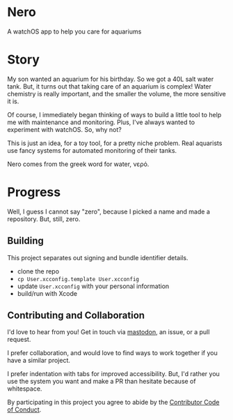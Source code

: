 # Nero
A watchOS app to help you care for aquariums

# Story

My son wanted an aquarium for his birthday. So we got a 40L salt water tank. But, it turns out that taking care of an aquarium is complex! Water chemistry is really important, and the smaller the volume, the more sensitive it is.

Of course, I immediately began thinking of ways to build a little tool to help me with maintenance and monitoring. Plus, I've always wanted to experiment with watchOS. So, why not?

This is just an idea, for a toy tool, for a pretty niche problem. Real aquarists use fancy systems for automated monitoring of their tanks.

Nero comes from the greek word for water, νερό.

# Progress

Well, I guess I cannot say "zero", because I picked a name and made a repository. But, still, zero.

## Building

This project separates out signing and bundle identifier details.

- clone the repo
- `cp User.xcconfig.template User.xcconfig`
- update `User.xcconfig` with your personal information
- build/run with Xcode

## Contributing and Collaboration

I'd love to hear from you! Get in touch via [mastodon](https://mastodon.social/@mattiem), an issue, or a pull request.

I prefer collaboration, and would love to find ways to work together if you have a similar project.

I prefer indentation with tabs for improved accessibility. But, I'd rather you use the system you want and make a PR than hesitate because of whitespace.

By participating in this project you agree to abide by the [Contributor Code of Conduct](CODE_OF_CONDUCT.md).
